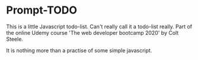 # Prompt-TODO

This is a little Javascript todo-list. Can't really call it a todo-list really. Part of the online Udemy course 'The web developer bootcamp 2020' by Colt Steele.

It is nothing more than a practise of some simple javascript.
